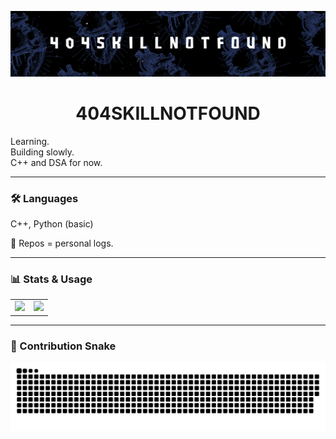 <p align="center">
  <img src="banner.png" />
</p><h1 align="center">404SKILLNOTFOUND</h1>

Learning.  
Building slowly.  
C++ and DSA for now.

---

### 🛠 Languages  
C++, Python (basic)

📂 Repos = personal logs.

---

### 📊 Stats & Usage

<table>
  <tr>
    <td>
      <img src="https://github-readme-stats.vercel.app/api?username=404SkillNotFound&show_icons=true&theme=tokyonight&hide_border=true" width="440"/>
    </td>
    <td>
      <img src="https://github-readme-stats.vercel.app/api/top-langs/?username=404SkillNotFound&layout=compact&theme=tokyonight&hide_border=true" width="440"/>
    </td>
  </tr>
</table>

---

### 🐍 Contribution Snake

![snake gif](https://github.com/404SkillNotFound/404SkillNotFound/blob/output/github-snake-dark.svg)

